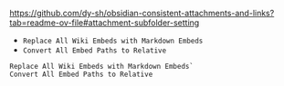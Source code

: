 https://github.com/dy-sh/obsidian-consistent-attachments-and-links?tab=readme-ov-file#attachment-subfolder-setting

- `Replace All Wiki Embeds with Markdown Embeds`
- `Convert All Embed Paths to Relative`

```
Replace All Wiki Embeds with Markdown Embeds`
Convert All Embed Paths to Relative
```